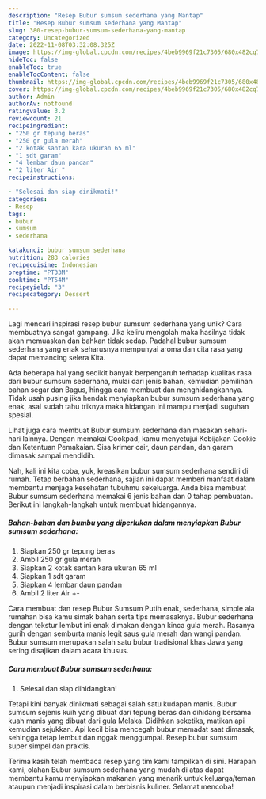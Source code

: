 ```yaml
---
description: "Resep Bubur sumsum sederhana yang Mantap"
title: "Resep Bubur sumsum sederhana yang Mantap"
slug: 380-resep-bubur-sumsum-sederhana-yang-mantap
category: Uncategorized
date: 2022-11-08T03:32:08.325Z
image: https://img-global.cpcdn.com/recipes/4beb9969f21c7305/680x482cq70/bubur-sumsum-sederhana-foto-resep-utama.jpg
hideToc: false
enableToc: true
enableTocContent: false
thumbnail: https://img-global.cpcdn.com/recipes/4beb9969f21c7305/680x482cq70/bubur-sumsum-sederhana-foto-resep-utama.jpg
cover: https://img-global.cpcdn.com/recipes/4beb9969f21c7305/680x482cq70/bubur-sumsum-sederhana-foto-resep-utama.jpg
author: Admin
authorAv: notfound
ratingvalue: 3.2
reviewcount: 21
recipeingredient:
- "250 gr tepung beras"
- "250 gr gula merah"
- "2 kotak santan kara ukuran 65 ml"
- "1 sdt garam"
- "4 lembar daun pandan"
- "2 liter Air "
recipeinstructions:

- "Selesai dan siap dinikmati!"
categories:
- Resep
tags:
- bubur
- sumsum
- sederhana

katakunci: bubur sumsum sederhana 
nutrition: 283 calories
recipecuisine: Indonesian
preptime: "PT33M"
cooktime: "PT54M"
recipeyield: "3"
recipecategory: Dessert

---
```





Lagi mencari inspirasi resep bubur sumsum sederhana yang unik? Cara membuatnya sangat gampang. Jika keliru mengolah maka hasilnya tidak akan memuaskan dan bahkan tidak sedap. Padahal bubur sumsum sederhana yang enak seharusnya mempunyai aroma dan cita rasa yang dapat memancing selera Kita.





Ada beberapa hal yang sedikit banyak berpengaruh terhadap kualitas rasa dari bubur sumsum sederhana, mulai dari jenis bahan, kemudian pemilihan bahan segar dan Bagus, hingga cara membuat dan menghidangkannya. Tidak usah pusing jika hendak menyiapkan bubur sumsum sederhana yang enak,      asal sudah tahu triknya maka hidangan ini mampu menjadi suguhan spesial.














Lihat juga cara membuat Bubur sumsum sederhana dan masakan sehari-hari lainnya. Dengan memakai Cookpad, kamu menyetujui Kebijakan Cookie dan Ketentuan Pemakaian. Sisa krimer cair, daun pandan, dan garam dimasak sampai mendidih.






Nah, kali ini kita coba, yuk, kreasikan bubur sumsum sederhana sendiri di rumah. Tetap berbahan sederhana, sajian ini dapat memberi manfaat dalam membantu menjaga kesehatan tubuhmu sekeluarga. Anda bisa membuat Bubur sumsum sederhana memakai 6 jenis bahan dan 0 tahap pembuatan. Berikut ini langkah-langkah untuk membuat hidangannya.

<!--inarticleads1-->

##### Bahan-bahan dan bumbu yang diperlukan dalam menyiapkan Bubur sumsum sederhana:

1. Siapkan 250 gr tepung beras
1. Ambil 250 gr gula merah
1. Siapkan 2 kotak santan kara ukuran 65 ml
1. Siapkan 1 sdt garam
1. Siapkan 4 lembar daun pandan
1. Ambil 2 liter Air +-


Cara membuat dan resep Bubur Sumsum Putih enak, sederhana, simple ala rumahan bisa kamu simak bahan serta tips memasaknya. Bubur sederhana dengan tekstur lembut ini enak dimakan dengan kinca gula merah. Rasanya gurih dengan semburta manis legit saus gula merah dan wangi pandan. Bubur sumsum merupakan salah satu bubur tradisional khas Jawa yang sering disajikan dalam acara khusus. 

<!--inarticleads2-->

##### Cara membuat Bubur sumsum sederhana:


1. Selesai dan siap dihidangkan!

Tetapi kini banyak dinikmati sebagai salah satu kudapan manis. Bubur sumsum sejenis kuih yang dibuat dari tepung beras dan dihidang bersama kuah manis yang dibuat dari gula Melaka. Didihkan seketika, matikan api kemudian sejukkan. Api kecil bisa mencegah bubur memadat saat dimasak, sehingga tetap lembut dan nggak menggumpal. Resep bubur sumsum super simpel dan praktis. 

Terima kasih telah membaca resep yang tim kami tampilkan di sini. Harapan kami, olahan Bubur sumsum sederhana yang mudah di atas dapat membantu kamu menyiapkan makanan yang menarik untuk keluarga/teman ataupun menjadi inspirasi dalam berbisnis kuliner. Selamat mencoba!
